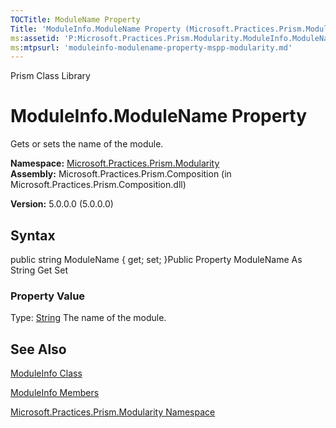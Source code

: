 ```yaml
---
TOCTitle: ModuleName Property
Title: 'ModuleInfo.ModuleName Property (Microsoft.Practices.Prism.Modularity)'
ms:assetid: 'P:Microsoft.Practices.Prism.Modularity.ModuleInfo.ModuleName'
ms:mtpsurl: 'moduleinfo-modulename-property-mspp-modularity.md'
---
```


Prism Class Library

ModuleInfo.ModuleName Property
==================================

Gets or sets the name of the module.

**Namespace:** [Microsoft.Practices.Prism.Modularity](https://msdn.microsoft.com/library/microsoft.practices.prism.modularity)
**Assembly:** Microsoft.Practices.Prism.Composition (in Microsoft.Practices.Prism.Composition.dll)

**Version:** 5.0.0.0 (5.0.0.0)

## Syntax


public string ModuleName { get; set; }Public Property ModuleName As String Get Set
### Property Value

Type: [String](http://msdn.microsoft.com/en-us/library/s1wwdcbf)
The name of the module.

See Also
--------


[ModuleInfo Class](https://msdn.microsoft.com/library/microsoft.practices.prism.modularity.moduleinfo)

[ModuleInfo Members](https://msdn.microsoft.com/allmembers.t:microsoft.practices.prism.modularity.moduleinfo)

[Microsoft.Practices.Prism.Modularity Namespace](https://msdn.microsoft.com/library/microsoft.practices.prism.modularity)
